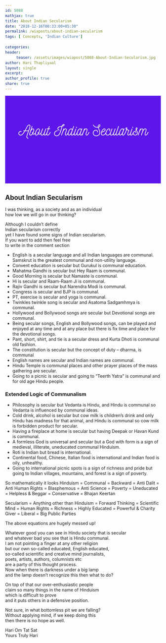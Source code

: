 ```yaml
--- 
id: 5088
mathjax: true  
title: About Indian Secularism
date: "2018-12-16T08:33:00+05:30"
permalink: /wiaposts/about-indian-secularism
tags: [ Concepts, 'Indian Culture']    

categories: 
header:
     teaser: /assets/images/wiapost/5088-About-Indian-Secularism.jpg
author: Hari Thapliyaal 
layout: single 
excerpt:  
author_profile: true 
share: true 
---
```


![About Indian Secularism](/assets/images/wiapost/5088-About-Indian-Secularism.jpg)     

## About Indian Secularism

    
I was thinking, as a society and as an individual     
how low we will go in our thinking?    
    
Although I couldn’t define     
Indian secularism correctly     
yet I have found some signs of Indian secularism.     
If you want to add then feel free     
to write in the comment section    
    
- English is a secular language and all Indian languages are communal. Samskrut is the greatest communal and non-utility language.    
- Convent education is secular but Gurukul is communal education.    
- Mahatma Gandhi is secular but Hey Raam is communal.    
- Good Morning is secular but Namaste is communal.    
- Hi is secular and Raam-Raam Ji is communal.    
- Rajiv Gandhi is secular but Narendra Modi is communal.    
- Congress is secular and BJP is communal.    
- PT, exercise is secular and yoga is communal.    
- Twinkles twinkle song is secular and Asatoma Sadgamhmya is communal.    
- Hollywood and Bollywood songs are secular but Devotional songs are communal.    
- Being secular songs, English and Bollywood songs, can be played and enjoyed at any time and at any place but there is fix time and place for the devotional songs.    
- Pant, short, shirt, and tie is a secular dress and Kurta Dhoti is communal old fashion.    
- The constitution is secular but the concept of duty – dharma, is communal    
- English names are secular and Indian names are communal.    
- Hindu Temple is communal places and other prayer places of the mass gathering are secular.    
- Going to a picnic is secular and going to “Teerth Yatra” is communal and for old age Hindu people.    
    
### **Extended Logic of Communalism**     
    
- Philosophy is secular but Vedanta is Hindu, and Hindu is communal so Vedanta is influenced by communal ideas.    
- Cold drink, alcohol is secular but cow milk is children’s drink and only Hindu has madness for that animal, and Hindu is communal so cow milk is forbidden product for secular.    
- Having a fireplace at home is secular but having Deepak or Havan Kund is communal.    
- A formless God is universal and secular but a God with form is a sign of medieval, illiterate, uneducated communal Hinduism.    
- Roti is Indian but bread is international.    
- Continental food, Chinese, Italian food is international and Indian food is oily, unhealthy.    
- Going to international picnic spots is a sign of richness and pride but going to Indian villages, mountains, and forest is a sign of poverty.    
    
So mathematically it looks Hinduism = Communal = Backward = Anti Dalit = Anti Human Rights = Blasphemous = Anti Science = Poverty = Uneducated = Helpless &amp; Beggar = Conservative = Bhajan Keertan    
    
Secularism = Anything other than Hinduism = Forward Thinking = Scientific Mind = Human Rights = Richness = Highly Educated = Powerful & Charity Giver = Liberal = Big Public Parties    
    
The above equations are hugely messed up!    
    
Whatever good you can see in Hindu society that is secular     
and whatever bad you see that is Hindu communal.     
I am not pointing a finger at any other religion     
but our own so-called educated, English educated,     
so-called scientific and creative mind journalists,     
poets, artists, authors, columnists etc     
are a party of this thought process.     
Now when there is darkness under a big lamp     
and the lamp doesn’t recognize this then what to do?    
    
On top of that our over-enthusiastic people     
claim so many things in the name of Hinduism     
which is difficult to prove     
and it puts others in a defensive position.    
    
Not sure, in what bottomless pit we are falling?     
Without applying mind, if we keep doing this     
then there is no hope as well.    
    
Hari Om Tat Sat     
Yours Truly Hari    
